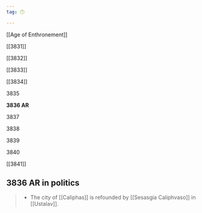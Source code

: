 ```yaml
---
tag: 🕛

---
```

[[Age of Enthronement]]


[[3831]]

[[3832]]

[[3833]]

[[3834]]

3835

**3836 AR**

3837

3838

3839

3840

[[3841]]



## 3836 AR in politics

>  - The city of [[Caliphas]] is refounded by [[Sesasgia Caliphvaso]] in [[Ustalav]].






